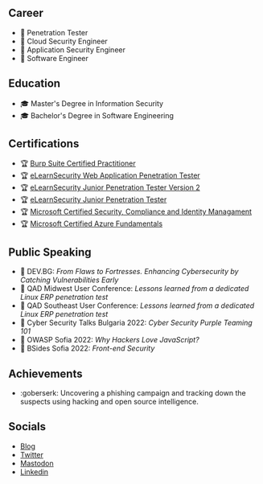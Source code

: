 ## Career

- :beginner: Penetration Tester
- :beginner: Cloud Security Engineer
- :beginner: Application Security Engineer
- :beginner: Software Engineer

## Education

- :mortar_board: Master's Degree in Information Security
- :mortar_board: Bachelor's Degree in Software Engineering

## Certifications

- :trophy: [Burp Suite Certified Practitioner](/certificates/BSCP/certificate.pdf)
- :trophy: [eLearnSecurity Web Application Penetration Tester](/certificates/eWPT/certificate.pdf)
- :trophy: [eLearnSecurity Junior Penetration Tester Version 2](/certificates/eJPTv2/certificate.pdf)
- :trophy: [eLearnSecurity Junior Penetration Tester](/certificates/eJPT/certificate.pdf)
- :trophy: [Microsoft Certified Security, Compliance and Identity Managament](/certificates/SC-900/certificate.pdf)
- :trophy: [Microsoft Certified Azure Fundamentals](/certificates/AZ-900/certificate.pdf)

## Public Speaking

- :dart: DEV.BG: *From Flaws to Fortresses. Enhancing Cybersecurity by Catching Vulnerabilities Early*
- :dart: QAD Midwest User Conference: *Lessons learned from a dedicated Linux ERP penetration test*
- :dart: QAD Southeast User Conference: *Lessons learned from a dedicated Linux ERP penetration test*
- :dart: Cyber Security Talks Bulgaria 2022: *Cyber Security Purple Teaming 101*
- :dart: OWASP Sofia 2022: *Why Hackers Love JavaScript?*
- :dart: BSides Sofia 2022: *Front-end Security*

## Achievements

- :goberserk: Uncovering a phishing campaign and tracking down the suspects using hacking and open source intelligence.

## Socials

- [Blog](https://blog.martinstnv.com)
- [Twitter](https://twitter.com/martinstnv)
- [Mastodon](https://infosec.exchange/@martinstnv)
- [Linkedin](https://bg.linkedin.com/in/martinstnv)
